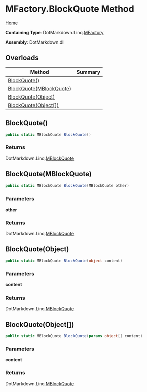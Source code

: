 # MFactory\.BlockQuote Method

[Home](../../../../README.md)

**Containing Type**: DotMarkdown\.Linq\.[MFactory](../README.md)

**Assembly**: DotMarkdown\.dll

## Overloads

| Method | Summary |
| ------ | ------- |
| [BlockQuote()](#DotMarkdown_Linq_MFactory_BlockQuote) | |
| [BlockQuote(MBlockQuote)](#DotMarkdown_Linq_MFactory_BlockQuote_DotMarkdown_Linq_MBlockQuote_) | |
| [BlockQuote(Object)](#DotMarkdown_Linq_MFactory_BlockQuote_System_Object_) | |
| [BlockQuote(Object\[\])](#DotMarkdown_Linq_MFactory_BlockQuote_System_Object___) | |

## BlockQuote\(\) <a name="DotMarkdown_Linq_MFactory_BlockQuote"></a>

```csharp
public static MBlockQuote BlockQuote()
```

### Returns

DotMarkdown\.Linq\.[MBlockQuote](../../MBlockQuote/README.md)

## BlockQuote\(MBlockQuote\) <a name="DotMarkdown_Linq_MFactory_BlockQuote_DotMarkdown_Linq_MBlockQuote_"></a>

```csharp
public static MBlockQuote BlockQuote(MBlockQuote other)
```

### Parameters

**other**

### Returns

DotMarkdown\.Linq\.[MBlockQuote](../../MBlockQuote/README.md)

## BlockQuote\(Object\) <a name="DotMarkdown_Linq_MFactory_BlockQuote_System_Object_"></a>

```csharp
public static MBlockQuote BlockQuote(object content)
```

### Parameters

**content**

### Returns

DotMarkdown\.Linq\.[MBlockQuote](../../MBlockQuote/README.md)

## BlockQuote\(Object\[\]\) <a name="DotMarkdown_Linq_MFactory_BlockQuote_System_Object___"></a>

```csharp
public static MBlockQuote BlockQuote(params object[] content)
```

### Parameters

**content**

### Returns

DotMarkdown\.Linq\.[MBlockQuote](../../MBlockQuote/README.md)

